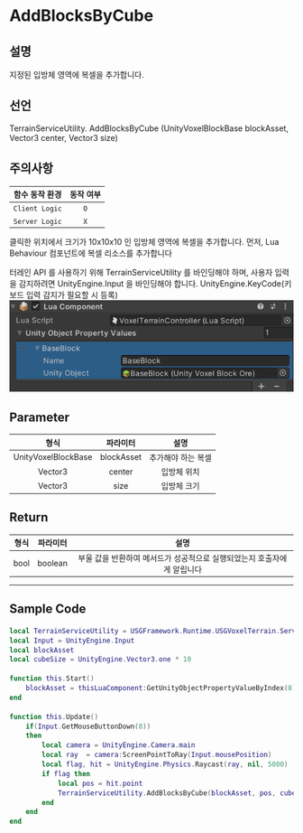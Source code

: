 # AddBlocksByCube

## 설명
지정된 입방체 영역에 복셀을 추가합니다.


## 선언
TerrainServiceUtility. AddBlocksByCube (UnityVoxelBlockBase blockAsset, Vector3 center, Vector3 size)
## 주의사항
|    **함수 동작 환경**    | **동작 여부** |
|:------------------:|:---------:|
| ```Client Logic``` |  ```O```  |
| ```Server Logic``` |  ```X```  |

클릭한 위치에서 크기가 10x10x10 인 입방체 영역에 복셀을 추가합니다.
먼저, Lua Behaviour 컴포넌트에 복셀 리소스를 추가합니다

터레인 API 를 사용하기 위해 TerrainServiceUtility 를 바인딩해야 하며, 사용자 입력을 감지하려면 UnityEngine.Input 을 바인딩해야 합니다.
UnityEngine.KeyCode(키보드 입력 감지가 필요할 시 등록)
![](media/images/Terrain_1.png)

## Parameter
|   **형식**   |      **파라미터**       |   **설명**   |
|:----------:|:-------------------:|:----------:|
| UnityVoxelBlockBase | blockAsset | 추가해야 하는 복셀 |
| Vector3 |center | 입방체 위치 |
| Vector3 |size | 입방체 크기 |

## Return
|     **형식**     |  **파라미터**   |                **설명**                |
|:--------------:|:-----------:|:------------------------------------:|
|bool |boolean | 	부울 값을 반환하여 메서드가 성공적으로 실행되었는지 호출자에게 알립니다|

---
## Sample Code
```lua
local TerrainServiceUtility = USGFramework.Runtime.USGVoxelTerrain.ServiceFunctions.TerrainServiceUtility
local Input = UnityEngine.Input
local blockAsset
local cubeSize = UnityEngine.Vector3.one * 10
 
function this.Start()
    blockAsset = thisLuaComponent:GetUnityObjectPropertyValueByIndex(0).UnityObject
end
 
function this.Update()
    if(Input.GetMouseButtonDown(0))
    then
        local camera = UnityEngine.Camera.main
        local ray  = camera:ScreenPointToRay(Input.mousePosition)
        local flag, hit = UnityEngine.Physics.Raycast(ray, nil, 5000)
        if flag then
            local pos = hit.point
            TerrainServiceUtility.AddBlocksByCube(blockAsset, pos, cubeSize)
        end
    end
end
```